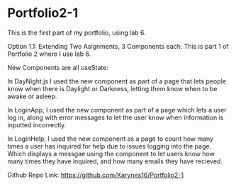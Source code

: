 # Portfolio2-1
This is the first part of my portfolio, using lab 6.

Option 1.1: Extending Two Asignments, 3 Components each. This is part 1 of Portfolio 2 where I use lab 6.

New Components are all useState:

In DayNight.js I used the new component as part of a page that lets people know when there is Daylight or 
Darkness, letting them know when to be awake or asleep.

In LoginApp, I used the new component as part of a page which lets a user log in, along with error messages
to let the user know when information is inputted incorrectly.

In LoginHelp, I used the new component as a page to count how many times a user has inquired for help
due to issues logging into the page. Which displays a messgae using the component to let users know how
many times they have inquired, and how many emails they have recieved. 

Github Repo Link: https://github.com/Karynes16/Portfolio2-1


